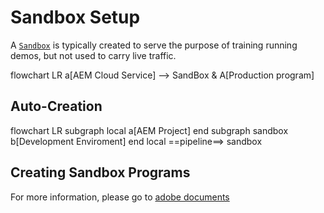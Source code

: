 # Sandbox Setup

A [`Sandbox`](https://experienceleague.adobe.com/docs/experience-manager-cloud-service/content/implementing/using-cloud-manager/programs/introduction-sandbox-programs.html?lang=en) is typically created to serve the purpose of training running demos, but not used to carry live traffic. 


<div class="mermaid">
	flowchart LR
		a[AEM Cloud Service] --> SandBox & A[Production program]
</div>

## Auto-Creation
<div class="mermaid">
	flowchart LR
	subgraph local
		a[AEM Project]
	end
	subgraph sandbox
		b[Development Enviroment]
	end
	local ==pipeline==> sandbox
</div>

## Creating Sandbox Programs

For more information, please go to [adobe documents](https://experienceleague.adobe.com/docs/experience-manager-cloud-service/content/implementing/using-cloud-manager/programs/creating-sandbox-programs.html?lang=en)